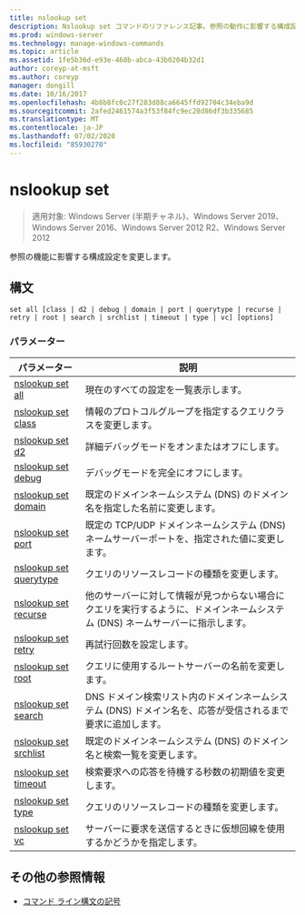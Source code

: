 ```yaml
---
title: nslookup set
description: Nslookup set コマンドのリファレンス記事。参照の動作に影響する構成設定を変更します。
ms.prod: windows-server
ms.technology: manage-windows-commands
ms.topic: article
ms.assetid: 1fe5b36d-e93e-468b-abca-43b0204b32d1
author: coreyp-at-msft
ms.author: coreyp
manager: dongill
ms.date: 10/16/2017
ms.openlocfilehash: 4b8b8fc0c27f283d88ca6645ffd92704c34eba9d
ms.sourcegitcommit: 2afed2461574a3f53f84fc9ec28d86df3b335685
ms.translationtype: MT
ms.contentlocale: ja-JP
ms.lasthandoff: 07/02/2020
ms.locfileid: "85930270"
---
```

# <a name="nslookup-set"></a>nslookup set

> 適用対象: Windows Server (半期チャネル)、Windows Server 2019、Windows Server 2016、Windows Server 2012 R2、Windows Server 2012

参照の機能に影響する構成設定を変更します。

## <a name="syntax"></a>構文

```
set all [class | d2 | debug | domain | port | querytype | recurse | retry | root | search | srchlist | timeout | type | vc] [options]
```

### <a name="parameters"></a>パラメーター

| パラメーター | 説明 |
| --------- | ----------- |
| [nslookup set all](nslookup-set-all.md) | 現在のすべての設定を一覧表示します。 |
| [nslookup set class](nslookup-set-class.md) | 情報のプロトコルグループを指定するクエリクラスを変更します。 |
| [nslookup set d2](nslookup-set-d2.md) | 詳細デバッグモードをオンまたはオフにします。 |
| [nslookup set debug](nslookup-set-debug.md) | デバッグモードを完全にオフにします。 |
| [nslookup set domain](nslookup-set-domain.md) | 既定のドメインネームシステム (DNS) のドメイン名を指定した名前に変更します。 |
| [nslookup set port](nslookup-set-port.md) | 既定の TCP/UDP ドメインネームシステム (DNS) ネームサーバーポートを、指定された値に変更します。
| [nslookup set querytype](nslookup-set-querytype.md) | クエリのリソースレコードの種類を変更します。 |
| [nslookup set recurse](nslookup-set-recurse.md) | 他のサーバーに対して情報が見つからない場合にクエリを実行するように、ドメインネームシステム (DNS) ネームサーバーに指示します。 |
| [nslookup set retry](nslookup-set-retry.md) | 再試行回数を設定します。 |
| [nslookup set root](nslookup-set-root.md) | クエリに使用するルートサーバーの名前を変更します。 |
| [nslookup set search](nslookup-set-search.md) | DNS ドメイン検索リスト内のドメインネームシステム (DNS) ドメイン名を、応答が受信されるまで要求に追加します。 |
| [nslookup set srchlist](nslookup-set-srchlist.md) | 既定のドメインネームシステム (DNS) のドメイン名と検索一覧を変更します。 |
| [nslookup set timeout](nslookup-set-timeout.md) | 検索要求への応答を待機する秒数の初期値を変更します。 |
| [nslookup set type](nslookup-set-type.md) | クエリのリソースレコードの種類を変更します。 |
| [nslookup set vc](nslookup-set-vc.md) | サーバーに要求を送信するときに仮想回線を使用するかどうかを指定します。 |

## <a name="additional-references"></a>その他の参照情報

- [コマンド ライン構文の記号](command-line-syntax-key.md)
